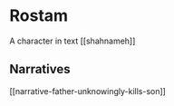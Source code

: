 # Rostam
A character in text [[shahnameh]]

## Narratives
[[narrative-father-unknowingly-kills-son]]